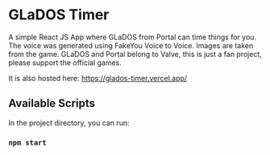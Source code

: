 # GLaDOS Timer

A simple React JS App where GLaDOS from Portal can time things for you.
The voice was generated using FakeYou Voice to Voice.
Images are taken from the game.
GLaDOS and Portal belong to Valve, this is just a fan project, please support the official games.

It is also hosted here: https://glados-timer.vercel.app/

## Available Scripts

In the project directory, you can run:

### `npm start`
